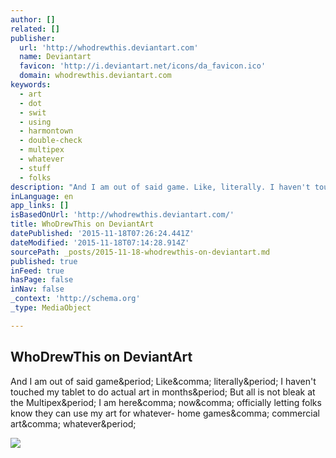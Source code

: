```yaml
---
author: []
related: []
publisher:
  url: 'http://whodrewthis.deviantart.com'
  name: Deviantart
  favicon: 'http://i.deviantart.net/icons/da_favicon.ico'
  domain: whodrewthis.deviantart.com
keywords:
  - art
  - dot
  - swit
  - using
  - harmontown
  - double-check
  - multipex
  - whatever
  - stuff
  - folks
description: "And I am out of said game. Like, literally. I haven't touched my tablet to do actual art in months. But all is not bleak at the Multipex. I am here, now, officially letting folks know they can use my art for whatever- home games, commercial art, whatever."
inLanguage: en
app_links: []
isBasedOnUrl: 'http://whodrewthis.deviantart.com/'
title: WhoDrewThis on DeviantArt
datePublished: '2015-11-18T07:26:24.441Z'
dateModified: '2015-11-18T07:14:28.914Z'
sourcePath: _posts/2015-11-18-whodrewthis-on-deviantart.md
published: true
inFeed: true
hasPage: false
inNav: false
_context: 'http://schema.org'
_type: MediaObject

---
```

<article style=""><h1>WhoDrewThis on DeviantArt</h1><p>And I am out of said game&amp;period; Like&amp;comma; literally&amp;period; I haven't touched my tablet to do actual art in months&amp;period; But all is not bleak at the Multipex&amp;period; I am here&amp;comma; now&amp;comma; officially letting folks know they can use my art for whatever- home games&amp;comma; commercial art&amp;comma; whatever&amp;period;</p><img src="http://orig05.deviantart.net/a3f5/f/2011/338/9/c/profile_picture_by_whodrewthis-d4i43r7.png" /></article>